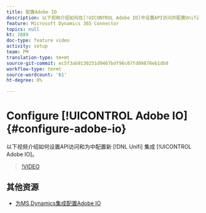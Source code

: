 ```yaml
---
title: 配置Adobe IO
description: 以下视频介绍如何在[!UICONTROL Adobe IO]中设置API访问并配置Unifi的新集成。
feature: Microsoft Dynamics 365 Connector
topics: null
kt: 2889
doc-type: feature video
activity: setup
team: PM
translation-type: tm+mt
source-git-commit: ec5f3ab9130251d9467bdf96c07fd09870eb1db0
workflow-type: tm+mt
source-wordcount: '61'
ht-degree: 0%

---
```



# Configure [!UICONTROL Adobe IO] {#configure-adobe-io}

以下视频介绍如何设置API访问和为中配置新 [!DNL Unifi] 集成 [!UICONTROL Adobe IO]。

>[!VIDEO](https://video.tv.adobe.com/v/27308?quality=12)

## 其他资源

* [为MS Dynamics集成配置Adobe IO](https://docs.adobe.com/content/help/en/campaign-standard/using/integrating-with-adobe-cloud/campaign-and-microsoft-dynamics-365/configure-adobe-io-for-ms-dynamic.html)

